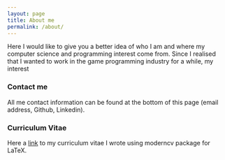 ```yaml
---
layout: page
title: About me
permalink: /about/
---
```


Here I would like to give you a better idea of who I am and where my computer science and programming interest come from. Since I realised that I wanted to work in the game programming industry for a while, my interest 

### Contact me

All me contact information can be found at the bottom of this page (email address, Github, Linkedin).

### Curriculum Vitae

Here a [link](/docs/cv_AlexandreBrochu.pdf) to my curriculum vitae I wrote using moderncv package for LaTeX.
